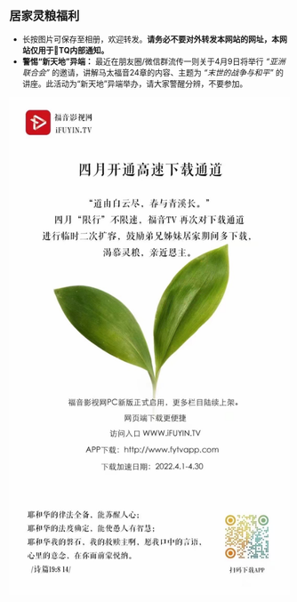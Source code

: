 ## 居家灵粮福利

- 长按图片可保存至相册，欢迎转发。**请务必不要对外转发本网站的网址，本网站仅用于🐢TQ内部通知。**
- **警惕“新天地”异端：** 最近在朋友圈/微信群流传一则关于4月9日将举行 *“亚洲联合会”* 的邀请，讲解马太福音24章的内容、主题为 *“末世的战争与和平”* 的讲座。此活动为“新天地”异端举办，请大家警醒分辨，不要参加。

![alt text](/assets/posters/poster.JPG)
